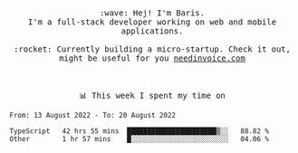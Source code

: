 <p align="center">
  <br><br>
  <samp>
    :wave: Hej! I'm Baris.
    <br>I'm a full-stack developer working on web and mobile applications.
       <br><br>:rocket: Currently building a micro-startup. Check it out, might be useful for you <a href="https://needinvoice.com/" target="_blank">needinvoice.com</a>

  </samp>
 <br><br><br>
</p>
<p align=center><samp>📊  This week I spent my time on</samp></p>


<!--START_SECTION:waka-->

```text
From: 13 August 2022 - To: 20 August 2022

TypeScript   42 hrs 55 mins  ██████████████████████▒░░   88.82 %
Other        1 hr 57 mins    █░░░░░░░░░░░░░░░░░░░░░░░░   04.06 %
```

<!--END_SECTION:waka-->


